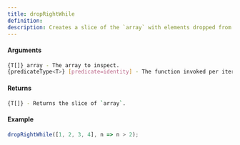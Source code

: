 ```yaml
---
title: dropRightWhile
definition: 
description: Creates a slice of the `array` with elements dropped from the end.
---
```



#### Arguments


```bash
{T[]} array - The array to inspect.
{predicateType<T>} [predicate=identity] - The function invoked per iteration.
```


#### Returns


```bash
{T[]} - Returns the slice of `array`.
```


#### Example


```ts
dropRightWhile([1, 2, 3, 4], n => n > 2);
```